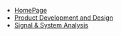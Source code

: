 <!-- docs/_sidebar.md --> 

* [HomePage](https://github.twty.net)
* [Product Development and Design](https://pdd.twty.net) 
* [Signal & System Analysis](https://ssa.twty.net)

